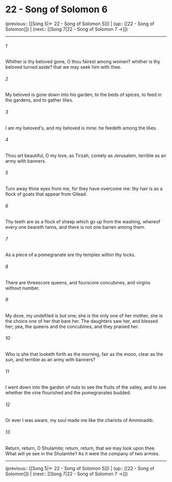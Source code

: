 # 22 - Song of Solomon 6

(previous:: [[Song 5|← 22 - Song of Solomon 5]]) | (up:: [[22 - Song of Solomon]]) | (next:: [[Song 7|22 - Song of Solomon 7 →]])

***


###### 1 
Whither is thy beloved gone, O thou fairest among women? whither is thy beloved turned aside? that we may seek him with thee. 

###### 2 
My beloved is gone down into his garden, to the beds of spices, to feed in the gardens, and to gather lilies. 

###### 3 
I am my beloved's, and my beloved is mine: he feedeth among the lilies. 

###### 4 
Thou art beautiful, O my love, as Tirzah, comely as Jerusalem, terrible as an army with banners. 

###### 5 
Turn away thine eyes from me, for they have overcome me: thy hair is as a flock of goats that appear from Gilead. 

###### 6 
Thy teeth are as a flock of sheep which go up from the washing, whereof every one beareth twins, and there is not one barren among them. 

###### 7 
As a piece of a pomegranate are thy temples within thy locks. 

###### 8 
There are threescore queens, and fourscore concubines, and virgins without number. 

###### 9 
My dove, my undefiled is but one; she is the only one of her mother, she is the choice one of her that bare her. The daughters saw her, and blessed her; yea, the queens and the concubines, and they praised her. 

###### 10 
Who is she that looketh forth as the morning, fair as the moon, clear as the sun, and terrible as an army with banners? 

###### 11 
I went down into the garden of nuts to see the fruits of the valley, and to see whether the vine flourished and the pomegranates budded. 

###### 12 
Or ever I was aware, my soul made me like the chariots of Amminadib. 

###### 13 
Return, return, O Shulamite; return, return, that we may look upon thee. What will ye see in the Shulamite? As it were the company of two armies.

***

(previous:: [[Song 5|← 22 - Song of Solomon 5]]) | (up:: [[22 - Song of Solomon]]) | (next:: [[Song 7|22 - Song of Solomon 7 →]])
